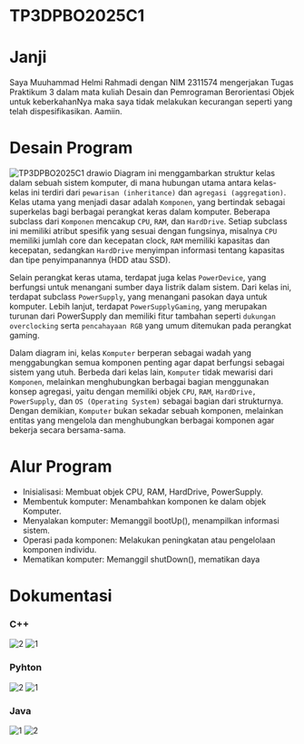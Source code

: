 # TP3DPBO2025C1

# Janji
Saya Muuhammad Helmi Rahmadi dengan NIM 2311574 mengerjakan Tugas Praktikum 3 dalam mata kuliah Desain dan Pemrograman Berorientasi Objek untuk keberkahanNya maka saya tidak melakukan kecurangan seperti yang telah dispesifikasikan. Aamiin.

# Desain Program
![TP3DPBO2025C1 drawio](https://github.com/user-attachments/assets/21c110d7-9c8f-4a38-83e7-1d5973a3419d)
Diagram ini menggambarkan struktur kelas dalam sebuah sistem komputer, di mana hubungan utama antara kelas-kelas ini terdiri dari `pewarisan (inheritance)` dan `agregasi (aggregation)`. Kelas utama yang menjadi dasar adalah `Komponen`, yang bertindak sebagai superkelas bagi berbagai perangkat keras dalam komputer. Beberapa subclass dari `Komponen` mencakup `CPU`, `RAM`, dan `HardDrive`. Setiap subclass ini memiliki atribut spesifik yang sesuai dengan fungsinya, misalnya `CPU` memiliki jumlah core dan kecepatan clock, `RAM` memiliki kapasitas dan kecepatan, sedangkan `HardDrive` menyimpan informasi tentang kapasitas dan tipe penyimpanannya (HDD atau SSD).

Selain perangkat keras utama, terdapat juga kelas `PowerDevice`, yang berfungsi untuk menangani sumber daya listrik dalam sistem. Dari kelas ini, terdapat subclass `PowerSupply`, yang menangani pasokan daya untuk komputer. Lebih lanjut, terdapat `PowerSupplyGaming`, yang merupakan turunan dari PowerSupply dan memiliki fitur tambahan seperti `dukungan overclocking` serta `pencahayaan RGB` yang umum ditemukan pada perangkat gaming.

Dalam diagram ini, kelas `Komputer` berperan sebagai wadah yang menggabungkan semua komponen penting agar dapat berfungsi sebagai sistem yang utuh. Berbeda dari kelas lain, `Komputer` tidak mewarisi dari `Komponen`, melainkan menghubungkan berbagai bagian menggunakan konsep agregasi, yaitu dengan memiliki objek `CPU`, `RAM`, `HardDrive, PowerSupply`, dan `OS (Operating System)` sebagai bagian dari strukturnya. Dengan demikian, `Komputer` bukan sekadar sebuah komponen, melainkan entitas yang mengelola dan menghubungkan berbagai komponen agar bekerja secara bersama-sama.

# Alur Program
- Inisialisasi: Membuat objek CPU, RAM, HardDrive, PowerSupply.
- Membentuk komputer: Menambahkan komponen ke dalam objek Komputer.
- Menyalakan komputer: Memanggil bootUp(), menampilkan informasi sistem.
- Operasi pada komponen: Melakukan peningkatan atau pengelolaan komponen individu.
- Mematikan komputer: Memanggil shutDown(), mematikan daya

# Dokumentasi

### C++
![2](https://github.com/user-attachments/assets/637de66d-6134-43f3-ab49-e3d35e00933c)
![1](https://github.com/user-attachments/assets/274c239b-1587-4912-9343-d5265a849997)

### Pyhton
![2](https://github.com/user-attachments/assets/f302d7fe-ecf1-4085-87fc-b2ae6fcbbf53)
![1](https://github.com/user-attachments/assets/31e892e0-9ee7-4ec8-b247-55147a74ff48)

### Java
![1](https://github.com/user-attachments/assets/55ccd481-c587-460d-b6f1-9a69ea162365)
![2](https://github.com/user-attachments/assets/8b865b69-d7db-466f-a4f9-c888887551ff)

 
